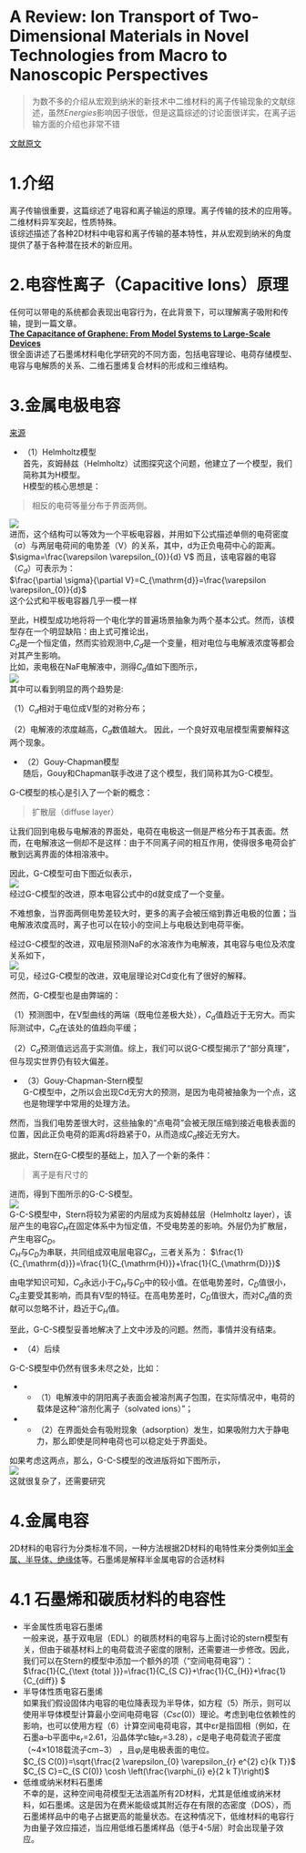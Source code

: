 # A Review: Ion Transport of Two-Dimensional Materials in Novel Technologies from Macro to Nanoscopic Perspectives
>为数不多的介绍从宏观到纳米的新技术中二维材料的离子传输现象的文献综述，虽然*Energies*影响因子很低，但是这篇综述的讨论面很详实，在离子运输方面的介绍也非常不错  

[文献原文](https://www.mdpi.com/1996-1073/14/18/5819)  

# 1.介绍
离子传输很重要，这篇综述了电容和离子输运的原理。离子传输的技术的应用等。  
二维材料异军突起，性质特殊。  
该综述描述了各种2D材料中电容和离子传输的基本特性，并从宏观到纳米的角度提供了基于各种潜在技术的新应用。  


# 2.电容性离子（Capacitive Ions）原理  
任何可以带电的系统都会表现出电容行为，在此背景下，可以理解离子吸附和传输，提到一篇文章。  
[**The Capacitance of Graphene: From Model Systems to Large-Scale Devices**](https://onlinelibrary.wiley.com/doi/10.1002/9781119468288.ch2)  
很全面讲述了石墨烯材料电化学研究的不同方面，包括电容理论、电荷存储模型、电容与电解质的关系、二维石墨烯复合材料的形成和三维结构。  

# 3.金属电极电容
[来源](https://zhuanlan.zhihu.com/p/27155545)   
* （1）Helmholtz模型  
首先，亥姆赫兹（Helmholtz）试图探究这个问题，他建立了一个模型，我们简称其为H模型。  
H模型的核心思想是：  
>相反的电荷等量分布于界面两侧。  

![](2022-10-05-21-29-43.png )   
进而，这个结构可以等效为一个平板电容器，并用如下公式描述单侧的电荷密度（σ）与两层电荷间的电势差（V）的关系，其中，d为正负电荷中心的距离。  
$\sigma=\frac{\varepsilon \varepsilon_{0}}{d} V$
而且，该电容器的电容（$C_{d}$）可表示为：  
$\frac{\partial \sigma}{\partial V}=C_{\mathrm{d}}=\frac{\varepsilon \varepsilon_{0}}{d}$  
这个公式和平板电容器几乎一模一样  

至此，H模型成功地将将一个电化学的普遍场景抽象为两个基本公式。然而，该模型存在一个明显缺陷：由上式可推论出，  
$C_{d}$是一个恒定值，然而实验观测中,$C_{d}$是一个变量，相对电位与电解液浓度等都会对其产生影响。  
比如，汞电极在NaF电解液中，测得$C_{d}$值如下图所示，  
![](2022-10-05-22-57-53.png)    
其中可以看到明显的两个趋势是:  

（1）$C_{d}$相对于电位成V型的对称分布；

（2）电解液的浓度越高，$C_{d}$数值越大。
因此，一个良好双电层模型需要解释这两个现象。  
* （2）Gouy-Chapman模型    
随后，Gouy和Chapman联手改进了这个模型，我们简称其为G-C模型。

G-C模型的核心是引入了一个新的概念：  
>扩散层（diffuse layer）  

让我们回到电极与电解液的界面处，电荷在电极这一侧是严格分布于其表面。然而，在电解液这一侧却不是这样：由于不同离子间的相互作用，使得很多电荷会扩散到远离界面的体相溶液中。

因此，G-C模型可由下图近似表示，  
![](2022-10-05-23-00-32.png)  
经过G-C模型的改进，原本电容公式中的d就变成了一个变量。  

不难想象，当界面两侧电势差较大时，更多的离子会被压缩到靠近电极的位置；当电解液浓度高时，离子也可以在较小的空间上与电极达到电荷平衡。  

经过G-C模型的改进，双电层预测NaF的水溶液作为电解液，其电容与电位及浓度关系如下，  
![](2022-10-05-23-01-09.png)  
可见，经过G-C模型的改进，双电层理论对Cd变化有了很好的解释。  

然而，G-C模型也是由弊端的：  

（1）预测图中，在V型曲线的两端（既电位差极大处），$C_{d}$值趋近于无穷大。而实际测试中，$C_{d}$在该处的值趋向平缓；  

（2）$C_{d}$预测值远远高于实测值。综上，我们可以说G-C模型揭示了“部分真理”，但与现实世界仍有较大偏差。  


* （3）Gouy-Chapman-Stern模型  
G-C模型中，之所以会出现Cd无穷大的预测，是因为电荷被抽象为一个点，这也是物理学中常用的处理方法。  

然而，当我们电势差很大时，这些抽象的“点电荷”会被无限压缩到接近电极表面的位置，因此正负电荷的距离d将趋紧于0，从而造成$C_{d}$接近无穷大。  

据此，Stern在G-C模型的基础上，加入了一个新的条件：  
>离子是有尺寸的  

进而，得到下图所示的G-C-S模型。  
![](2022-10-05-23-04-51.png)  
G-C-S模型中，Stern将较为紧密的内层成为亥姆赫兹层（Helmholtz layer），该层产生的电容$C_{H}$在固定体系中为恒定值，不受电势差的影响。外层仍为扩散层，产生电容$C_{D}$。    
$C_{H}$与$C_{D}$为串联，共同组成双电层电容$C_{d}$，三者关系为：  $\frac{1}{C_{\mathrm{d}}}=\frac{1}{C_{\mathrm{H}}}+\frac{1}{C_{\mathrm{D}}}$  

由电学知识可知，$C_{d}$永远小于$C_{H}$与$C_{D}$中的较小值。在低电势差时，$C_{D}$值很小，$C_{d}$主要受其影响，而具有V型的特征。在高电势差时，$C_{D}$值很大，而对$C_{d}$值的贡献可以忽略不计，趋近于$C_{H}$值。  

至此，G-C-S模型妥善地解决了上文中涉及的问题。然而，事情并没有结束。  

* （4）后续  

G-C-S模型中仍然有很多未尽之处，比如：  

* * （1）电解液中的阴阳离子表面会被溶剂离子包围，在实际情况中，电荷的载体是这种“溶剂化离子（solvated ions）”；  

* * （2）在界面处会有吸附现象（adsorption）发生，如果吸附力大于静电力，那么即使是同种电荷也可以稳定处于界面处。  

如果考虑这两点，那么，G-C-S模型的改进版将如下图所示，  
![](2022-10-06-12-56-38.png)  
这就很复杂了，还需要研究   

# 4.金属电容  
2D材料的电容行为分类标准不同，一种方法根据2D材料的电特性来分类例如[半金属、半导体、绝缘体](https://zh.wikipedia.org/wiki/%E5%8D%8A%E9%87%91%E5%B1%9E_(%E8%83%BD%E5%B8%A6%E7%90%86%E8%AE%BA))等。石墨烯是解释半金属电容的合适材料  
# 4.1 石墨烯和碳质材料的电容性
* 半金属性质电容石墨烯  
一般来说，基于双电层（EDL）的碳质材料的电容与上面讨论的stern模型有关，但由于碳基材料上的电荷载流子密度的限制，还需要进一步修改。因此，我们可以在Stern的模型中添加一个额外的项（“空间电荷电容”）：  
$\frac{1}{C_{\text {total }}}=\frac{1}{C_{S C}}+\frac{1}{C_{H}}+\frac{1}{C_{diff}} $  
* 半导体性质电容石墨烯  
如果我们假设固体内电容的电位降表现为半导体，如方程（5）所示，则可以使用半导体模型计算最小空间电荷电容（$Cs{c{(0)}}$）理论。考虑到电位依赖性的影响，也可以使用方程（6）计算空间电荷电容，其中εr是指固相（例如，在石墨a–b平面中$\mathcal{\varepsilon}_{r}$=2.61，沿晶体学c轴$\mathcal{\varepsilon}_{r}$=3.28），$c$是电子电荷载流子密度（~4×1018载流子cm−3） ，且$\varphi_{i}$是电极表面的电位。  
$C_{S C(0)}=\sqrt{\frac{2 \varepsilon_{0} \varepsilon_{r} e^{2} c}{k T}}$   
$C_{S C}=C_{S C(0)} \cosh \left(\frac{\varphi_{i} e}{2 k T}\right)$   
* 低维或纳米材料石墨烯  
不幸的是，这种空间电荷模型无法涵盖所有2D材料，尤其是低维或纳米材料，如石墨烯。这是因为在费米能级或其附近存在有限的态密度（DOS），而石墨烯样品中的电子占据更高的能量状态。在这种情况下，低维材料的电容行为由量子效应描述，当应用低维石墨烯样品（低于4-5层）时会出现量子效应。  











